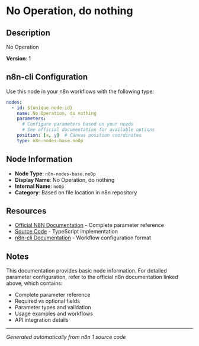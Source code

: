 # No Operation, do nothing

## Description

No Operation

**Version**: 1

## n8n-cli Configuration

Use this node in your n8n workflows with the following type:

```yaml
nodes:
  - id: ${unique-node-id}
    name: No Operation, do nothing
    parameters:
      # Configure parameters based on your needs
      # See official documentation for available options
    position: [x, y]  # Canvas position coordinates
    type: n8n-nodes-base.noOp
```

## Node Information

- **Node Type**: `n8n-nodes-base.noOp`
- **Display Name**: No Operation, do nothing
- **Internal Name**: `noOp`
- **Category**: Based on file location in n8n repository

## Resources

- [Official N8N Documentation](https://docs.n8n.io/integrations/builtin/app-nodes/n8n-nodes-base.noop/) - Complete parameter reference
- [Source Code](https://github.com/n8n-io/n8n/blob/master/packages/nodes-base/nodes/NoOp/NoOp.node.ts) - TypeScript implementation
- [n8n-cli Documentation](https://github.com/edenreich/n8n-cli) - Workflow configuration format

## Notes

This documentation provides basic node information. For detailed parameter configuration, 
refer to the official n8n documentation linked above, which contains:

- Complete parameter reference
- Required vs optional fields
- Parameter types and validation
- Usage examples and workflows
- API integration details

---
*Generated automatically from n8n 1 source code*

